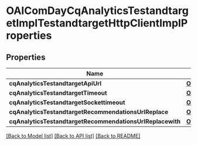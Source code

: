 # OAIComDayCqAnalyticsTestandtargetImplTestandtargetHttpClientImplProperties

## Properties
Name | Type | Description | Notes
------------ | ------------- | ------------- | -------------
**cqAnalyticsTestandtargetApiUrl** | [**OAIConfigNodePropertyString***](OAIConfigNodePropertyString.md) |  | [optional] 
**cqAnalyticsTestandtargetTimeout** | [**OAIConfigNodePropertyInteger***](OAIConfigNodePropertyInteger.md) |  | [optional] 
**cqAnalyticsTestandtargetSockettimeout** | [**OAIConfigNodePropertyInteger***](OAIConfigNodePropertyInteger.md) |  | [optional] 
**cqAnalyticsTestandtargetRecommendationsUrlReplace** | [**OAIConfigNodePropertyString***](OAIConfigNodePropertyString.md) |  | [optional] 
**cqAnalyticsTestandtargetRecommendationsUrlReplacewith** | [**OAIConfigNodePropertyString***](OAIConfigNodePropertyString.md) |  | [optional] 

[[Back to Model list]](../README.md#documentation-for-models) [[Back to API list]](../README.md#documentation-for-api-endpoints) [[Back to README]](../README.md)


